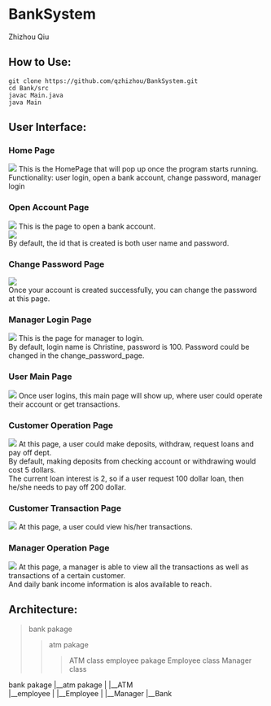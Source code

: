 # BankSystem
Zhizhou Qiu

## How to Use:

```
git clone https://github.com/qzhizhou/BankSystem.git
cd Bank/src
javac Main.java
java Main
```

## User Interface:    
### Home Page
![](https://github.com/qzhizhou/BankSystem/blob/master/pic/homepage.png)
This is the HomePage that will pop up once the program starts running.              
Functionality: user login, open a bank account, change password, manager login                    
                   
### Open Account Page                 
![](https://github.com/qzhizhou/BankSystem/blob/master/pic/open_account.png)
This is the page to open a bank account.             
![](https://github.com/qzhizhou/BankSystem/blob/master/pic/create_account_successfully.png)         
By default, the id that is created is both user name and password.           
              
### Change Password Page                  
![](https://github.com/qzhizhou/BankSystem/blob/master/pic/chage_password.png)              
Once your account is created successfully, you can change the password at this page.                

### Manager Login Page
![](https://github.com/qzhizhou/BankSystem/blob/master/pic/manager_login.png)
This is the page for manager to login.                      
By default, login name is Christine, password is 100. Password could be changed in the change_password_page.          

### User Main Page
![](https://github.com/qzhizhou/BankSystem/blob/master/pic/customer_mainpage.png)
Once user logins, this main page will show up, where user could operate their account or get transactions.

### Customer Operation Page
![](https://github.com/qzhizhou/BankSystem/blob/master/pic/customer_operation_page.png)
At this page, a user could make deposits, withdraw, request loans and pay off dept.             
By default, making deposits from checking account or withdrawing would cost 5 dollars.          
The current loan interest is 2, so if a user request 100 dollar loan, then he/she needs to pay off 200 dollar.          
              
### Customer Transaction Page              
![](https://github.com/qzhizhou/BankSystem/blob/master/pic/customer_get_information_page.png)
At this page, a user could view his/her transactions.               
             
### Manager Operation Page
![](https://github.com/qzhizhou/BankSystem/blob/master/pic/manager_operation_page.png)
At this page, a manager is able to view all the transactions as well as transactions of a certain customer.       
And daily bank income information is alos available to reach. 

## Architecture:

>bank pakage
>>atm pakage
>>>ATM class
>>employee pakage
>>>Employee class
>>>Manager class

bank pakage
|__atm pakage
|   |__ATM  
|__employee
|    |__Employee
|          |__Manager
|__Bank
